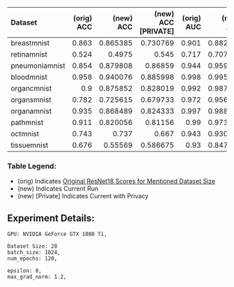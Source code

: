 | Dataset        |   (orig) ACC |   (new) ACC |   (new) ACC [PRIVATE] |   (orig) AUC |   (new) AUC |   (new) AUC [PRIVATE] |
|:---------------|-------------:|------------:|----------------------:|-------------:|------------:|----------------------:|
| breastmnist    |        0.863 |    0.865385 |              0.730769 |        0.901 |    0.882832 |              0.7901   |
| retinamnist    |        0.524 |    0.4975   |              0.545    |        0.717 |    0.707133 |              0.746123 |
| pneumoniamnist |        0.854 |    0.879808 |              0.86859  |        0.944 |    0.959426 |              0.959919 |
| bloodmnist     |        0.958 |    0.940076 |              0.885998 |        0.998 |    0.995822 |              0.986652 |
| organcmnist    |        0.9   |    0.875852 |              0.828019 |        0.992 |    0.987052 |              0.977505 |
| organsmnist    |        0.782 |    0.725615 |              0.679733 |        0.972 |    0.956476 |              0.945694 |
| organamnist    |        0.935 |    0.868489 |              0.824333 |        0.997 |    0.988523 |              0.979146 |
| pathmnist      |        0.911 |    0.820056 |              0.81156  |        0.99  |    0.973512 |              0.959342 |
| octmnist       |        0.743 |    0.737    |              0.667    |        0.943 |    0.930227 |              0.903738 |
| tissuemnist    |        0.676 |    0.55569  |              0.586675 |        0.93  |    0.847001 |              0.84559  |

### Table Legend:
- (orig) Indicates [Original ResNet18 Scores for Mentioned Dataset Size](https://medmnist.com/)
- (new) Indicates Current Run
- (new) [Private] Indicates Current with Privacy

## Experiment Details:

    GPU: NVIDIA GeForce GTX 1080 Ti,
    
    Dataset Size: 28
    batch_size: 1024,
    num_epochs: 120,

    epsilon: 8,
    max_grad_norm: 1.2,

